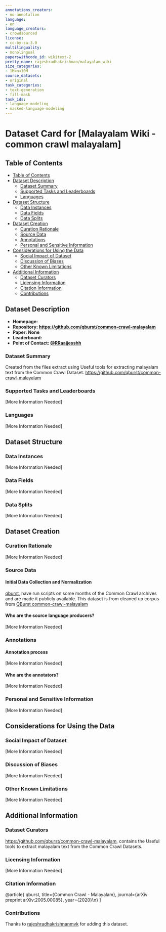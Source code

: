 ```yaml
---
annotations_creators:
- no-annotation
language:
- en
language_creators:
- crowdsourced
license:
- cc-by-sa-3.0
multilinguality:
- monolingual
paperswithcode_id: wikitext-2
pretty_name: rajeshradhakrishnan/malayalam_wiki
size_categories:
- 1M<n<10M
source_datasets:
- original
task_categories:
- text-generation
- fill-mask
task_ids:
- language-modeling
- masked-language-modeling
---
```


# Dataset Card for [Malayalam Wiki -  common crawl malayalam]

## Table of Contents
- [Table of Contents](#table-of-contents)
- [Dataset Description](#dataset-description)
  - [Dataset Summary](#dataset-summary)
  - [Supported Tasks and Leaderboards](#supported-tasks-and-leaderboards)
  - [Languages](#languages)
- [Dataset Structure](#dataset-structure)
  - [Data Instances](#data-instances)
  - [Data Fields](#data-fields)
  - [Data Splits](#data-splits)
- [Dataset Creation](#dataset-creation)
  - [Curation Rationale](#curation-rationale)
  - [Source Data](#source-data)
  - [Annotations](#annotations)
  - [Personal and Sensitive Information](#personal-and-sensitive-information)
- [Considerations for Using the Data](#considerations-for-using-the-data)
  - [Social Impact of Dataset](#social-impact-of-dataset)
  - [Discussion of Biases](#discussion-of-biases)
  - [Other Known Limitations](#other-known-limitations)
- [Additional Information](#additional-information)
  - [Dataset Curators](#dataset-curators)
  - [Licensing Information](#licensing-information)
  - [Citation Information](#citation-information)
  - [Contributions](#contributions)

## Dataset Description

- **Homepage:**
- **Repository: https://github.com/qburst/common-crawl-malayalam**
- **Paper: None**
- **Leaderboard:**
- **Point of Contact: [@RRaajjesshh](https://twitter.com/RRaajjesshh)**

### Dataset Summary

Created from the files extract using Useful tools for extracting malayalam text from the Common Crawl Dataset.
https://github.com/qburst/common-crawl-malayalam

### Supported Tasks and Leaderboards

[More Information Needed]

### Languages

[More Information Needed]

## Dataset Structure

### Data Instances

[More Information Needed]

### Data Fields

[More Information Needed]

### Data Splits

[More Information Needed]

## Dataset Creation

### Curation Rationale

[More Information Needed]

### Source Data

#### Initial Data Collection and Normalization

[qburst](https://github.com/qburst), have run scripts on some months of the Common Crawl archives and are made it publicly available. This dataset is from cleaned up corpus from [QBurst common-crawl-malayalam](https://github.com/qburst/common-crawl-malayalam)

#### Who are the source language producers?

[More Information Needed]

### Annotations

#### Annotation process

[More Information Needed]

#### Who are the annotators?

[More Information Needed]

### Personal and Sensitive Information

[More Information Needed]

## Considerations for Using the Data

### Social Impact of Dataset

[More Information Needed]

### Discussion of Biases

[More Information Needed]

### Other Known Limitations

[More Information Needed]

## Additional Information

### Dataset Curators

https://github.com/qburst/common-crawl-malayalam, contains the Useful tools to extract malayalam text from the Common Crawl Datasets.

### Licensing Information

[More Information Needed]

### Citation Information

@article{
        qburst,
        title={Common Crawl - Malayalam},
        journal={arXiv preprint arXiv:2005.00085},
        year={2020}\n}
        ]

### Contributions

Thanks to [rajeshradhakrishnanmvk](https://github.com/rajeshradhakrishnanmvk) for adding this dataset.
